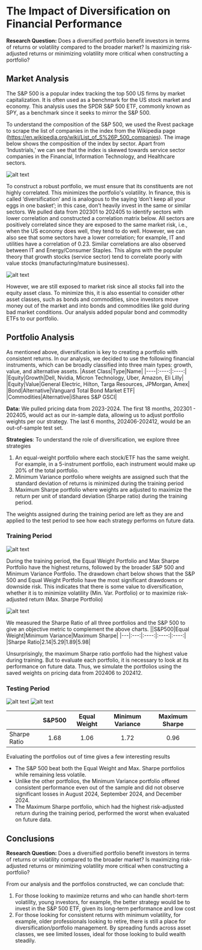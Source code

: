 # The Impact of Diversification on Financial Performance
**Research Question:** Does a diversified portfolio benefit investors in terms of returns or volatility compared to the broader market? Is maximizing risk-adjusted returns or minimizing volatility more critical when constructing a portfolio?
## Market Analysis
The S&P 500 is a popular index tracking the top 500 US firms by market capitalization. It is often used as a benchmark for the US stock market and economy. This analysis uses the SPDR S&P 500 ETF, commonly known as SPY, as a benchmark since it seeks to mirror the S&P 500.

To understand the composition of the S&P 500, we used the Rvest package to scrape the list of companies in the index from the Wikipedia page (https://en.wikipedia.org/wiki/List_of_S%26P_500_companies). The image below shows the composition of the index by sector. Apart from ‘Industrials,’ we can see that the index is skewed towards service sector companies in the Financial, Information Technology, and Healthcare sectors.

![alt text](./images/000010.png)

To construct a robust portfolio, we must ensure that its constituents are not highly correlated. This minimizes the portfolio's volatility. In finance, this is called ‘diversification’ and is analogous to the saying ‘don't keep all your eggs in one basket’; in this case, don’t heavily invest in the same or similar sectors.
We pulled data from 202301 to 202405 to identify sectors with lower correlation and constructed a correlation matrix below. All sectors are positively correlated since they are exposed to the same market risk, i.e., when the US economy does well, they tend to do well. However, we can also see that some sectors have a lower correlation; for example, IT and utilities have a correlation of 0.23. Similar correlations are also observed between IT and Energy/Consumer Staples. This aligns with the popular theory that growth stocks (service sector) tend to correlate poorly with value stocks (manufacturing/mature businesses).

![alt text](./images/000011.png)

However, we are still exposed to market risk since all stocks fall into the equity asset class. To minimize this, it is also essential to consider other asset classes, such as bonds and commodities, since investors move money out of the market and into bonds and commodities like gold during bad market conditions. Our analysis added popular bond and commodity ETFs to our portfolio.

## Portfolio Analysis
As mentioned above, diversification is key to creating a portfolio with consistent returns. In our analysis, we decided to use the following financial instruments, which can be broadly classified into three main types: growth, value, and alternative assets.
|Asset Class|Type|Name|
|----|:----:|:----:|
|Equity|Growth|Dell, Nvidia, Micron Technology, Uber, Amazon, Eli Lilly|
|Equity|Value|General Electric, Hilton, Targa Resources, JPMorgan, Amex|
|Bond|Alternative|Vanguard Total Bond Market ETF|
|Commodities|Alternative|iShares S&P GSCI|

**Data:** We pulled pricing data from 2023-2024. The first 18 months, 202301 - 202405, would act as our in-sample data, allowing us to adjust portfolio weights per our strategy. The last 6 months, 202406-202412, would be an out-of-sample test set.

**Strategies**: To understand the role of diversification, we explore three strategies
1. An equal-weight portfolio where each stock/ETF has the same weight. For example, in a 5-instrument portfolio, each instrument would make up 20% of the total portfolio.
2. Minimum Variance portfolio where weights are assigned such that the standard deviation of returns is minimized during the training period
3. Maximum Sharpe portfolio where weights are adjusted to maximize the return per unit of standard deviation (Sharpe ratio) during the training period.

The weights assigned during the training period are left as they are and applied to the test period to see how each strategy performs on future data.

### Training Period

![alt text](./images/000012.png)

During the training period, the Equal Weight Portfolio and Max Sharpe Portfolio have the highest returns, followed by the broader S&P 500 and Minimum Variance Portfolio. The drawdown chart below shows that the S&P 500 and Equal Weight Portfolio have the most significant drawdowns or downside risk. This indicates that there is some value to diversification, whether it is to minimize volatility (Min. Var. Portfolio) or to maximize risk-adjusted return (Max. Sharpe Portfolio)

![alt text](./images/000013.png)

We measured the Sharpe Ratio of all three portfolios and the S&P 500 to give an objective metric to complement the above charts.
||S&P500|Equal Weight|Minimum Variance|Maximum Sharpe|
|---|:---:|:----:|:----:|:----:|
|Sharpe Ratio|2.14|5.29|1.89|5.98|

Unsurprisingly, the maximum Sharpe ratio portfolio had the highest value during training. But to evaluate each portfolio, it is necessary to look at its performance on future data. Thus, we simulate the portfolios using the saved weights on pricing data from 202406 to 202412.

### Testing Period
![alt text](./images/000014.png)
![alt text](./images/000015.png)

||S&P500|Equal Weight|Minimum Variance|Maximum Sharpe|
|---|:---:|:----:|:----:|:----:|
|Sharpe Ratio|1.68|1.06|1.72|0.96|

Evaluating the portfolios out of time gives a few interesting results
- The S&P 500 beat both the Equal Weight and Max. Sharpe portfolios while remaining less volatile.
- Unlike the other portfolios, the Minimum Variance portfolio offered consistent performance even out of the sample and did not observe significant losses in August 2024, September 2024, and December 2024.
- The Maximum Sharpe portfolio, which had the highest risk-adjusted return during the training period, performed the worst when evaluated on future data.

## Conclusions
**Research Question:** Does a diversified portfolio benefit investors in terms of returns or volatility compared to the broader market? Is maximizing risk-adjusted returns or minimizing volatility more critical when constructing a portfolio?

From our analysis and the portfolios constructed, we can conclude that:
1. For those looking to maximize returns and who can handle short-term volatility, young investors, for example, the better strategy would be to invest in the S&P 500 ETF, given its long-term performance and low cost
2. For those looking for consistent returns with minimum volatility, for example, older professionals looking to retire, there is still a place for diversification/portfolio management. By spreading funds across asset classes, we see limited losses, ideal for those looking to build wealth steadily.

